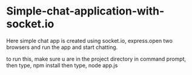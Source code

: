 # Simple-chat-application-with-socket.io
Here simple chat app is created using socket.io, express.open two browsers and run the app and start chatting.

to run this,
make sure u are in the project directory in command prompt, then type,
npm install
then type,
node app.js

